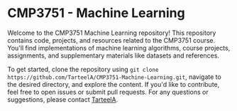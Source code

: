 # CMP3751 - Machine Learning

Welcome to the CMP3751 Machine Learning repository! This repository contains code, projects, and resources related to the CMP3751 course. You'll find implementations of machine learning algorithms, course projects, assignments, and supplementary materials like datasets and references.

To get started, clone the repository using `git clone https://github.com/TarteelA/CMP3751-Machine-Learning.git`, navigate to the desired directory, and explore the content. If you'd like to contribute, feel free to open issues or submit pull requests. For any questions or suggestions, please contact [TarteelA](https://github.com/TarteelA).
